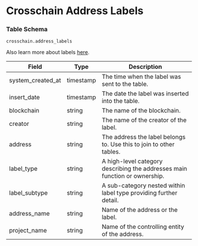 # Crosschain Address Labels

### Table Schema

`crosschain.address_labels`

Also learn more about labels [here](broken-reference).

| Field               | Type      | Description                                                                |
| ------------------- | --------- | -------------------------------------------------------------------------- |
| system\_created\_at | timestamp | The time when the label was sent to the table.                             |
| insert\_date        | timestamp | The date the label was inserted into the table.                            |
| blockchain          | string    | The name of the blockchain.                                                |
| creator             | string    | The name of the creator of the label.                                      |
| address             | string    | The address the label belongs to. Use this to join to other tables.        |
| label\_type         | string    | A high-level category describing the addresses main function or ownership. |
| label\_subtype      | string    | A sub-category nested within label type providing further detail.          |
| address\_name       | string    | Name of the address or the label.                                          |
| project\_name       | string    | Name of the controlling entity of the address.                             |
